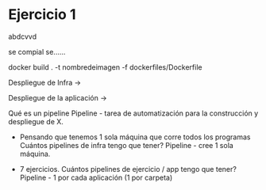 # Ejercicio 1

abdcvvd

se compial
se......

docker build . -t nombredeimagen -f dockerfiles/Dockerfile

Despliegue de Infra ->

Despliegue de la aplicación ->

Qué es un pipeline
Pipeline - tarea de automatización para la construcción y despliegue de X.

- Pensando que tenemos 1 sola máquina que corre todos los programas
  Cuántos pipelines de infra tengo que tener?
  Pipeline - cree 1 sola máquina.

- 7 ejercicios.
  Cuántos pipelines de ejercicio / app tengo que tener?
  Pipeline - 1 por cada aplicación (1 por carpeta)
